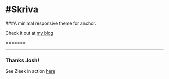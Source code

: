 #Skriva
=====
###A minimal responsive theme for anchor.  

Check it out at [my blog](http://coletownsend.com/blog)

=======


*** 

### Thanks Josh!

See Zleek in action [here](http://joshkennedy.github.com/zleek)
